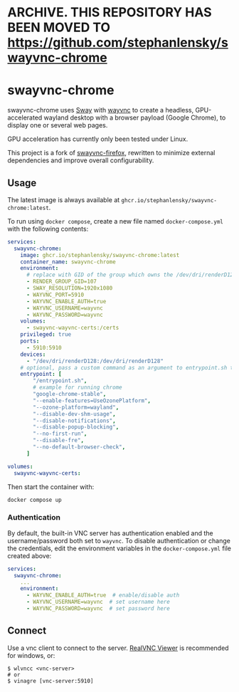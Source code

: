# ARCHIVE. THIS REPOSITORY HAS BEEN MOVED TO https://github.com/stephanlensky/swayvnc-chrome

# swayvnc-chrome

swayvnc-chrome uses [Sway](https://swaywm.org) with [wayvnc](https://github.com/any1/wayvnc) to create a headless, GPU-accelerated wayland desktop with a browser payload (Google Chrome), to display one or several web pages.

GPU acceleration has currently only been tested under Linux.

This project is a fork of [swayvnc-firefox](https://github.com/bbusse/swayvnc-firefox), rewritten to minimize external dependencies and improve overall configurability.

## Usage

The latest image is always available at `ghcr.io/stephanlensky/swayvnc-chrome:latest`.

To run using `docker compose`, create a new file named `docker-compose.yml` with the following contents:

```yaml
services:
  swayvnc-chrome:
    image: ghcr.io/stephanlensky/swayvnc-chrome:latest
    container_name: swayvnc-chrome
    environment:
      # replace with GID of the group which owns the /dev/dri/renderD128 device
      - RENDER_GROUP_GID=107
      - SWAY_RESOLUTION=1920x1080
      - WAYVNC_PORT=5910
      - WAYVNC_ENABLE_AUTH=true
      - WAYVNC_USERNAME=wayvnc
      - WAYVNC_PASSWORD=wayvnc
    volumes:
      - swayvnc-wayvnc-certs:/certs
    privileged: true
    ports:
      - 5910:5910
    devices:
      - "/dev/dri/renderD128:/dev/dri/renderD128"
    # optional, pass a custom command as an argument to entrypoint.sh to run it under the wayland session
    entrypoint: [
        "/entrypoint.sh",
        # example for running chrome
        "google-chrome-stable",
        "--enable-features=UseOzonePlatform",
        "--ozone-platform=wayland",
        "--disable-dev-shm-usage",
        "--disable-notifications",
        "--disable-popup-blocking",
        "--no-first-run",
        "--disable-fre",
        "--no-default-browser-check",
      ]

volumes:
  swayvnc-wayvnc-certs:
```

Then start the container with:

```
docker compose up
```

### Authentication

By default, the built-in VNC server has authentication enabled and the username/password both set to `wayvnc`. To disable authentication or change the credentials, edit the environment variables in the `docker-compose.yml` file created above:

```yaml
services:
  swayvnc-chrome:
    ...
    environment:
      - WAYVNC_ENABLE_AUTH=true  # enable/disable auth
      - WAYVNC_USERNAME=wayvnc  # set username here
      - WAYVNC_PASSWORD=wayvnc  # set password here
```

## Connect

Use a vnc client to connect to the server. [RealVNC Viewer](https://www.realvnc.com/en/connect/download/viewer/) is recommended for windows, or:

```
$ wlvncc <vnc-server>
# or
$ vinagre [vnc-server:5910]
```
